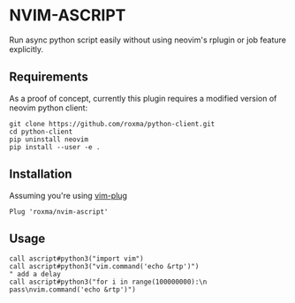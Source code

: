 # NVIM-ASCRIPT

Run async python script easily without using neovim's rplugin or job feature
explicitly.

## Requirements

As a proof of concept, currently this plugin requires a modified version of
neovim python client:

```
git clone https://github.com/roxma/python-client.git
cd python-client
pip uninstall neovim
pip install --user -e .
```

## Installation

Assuming you're using [vim-plug](https://github.com/junegunn/vim-plug)

```
Plug 'roxma/nvim-ascript'
```

## Usage

```vim
call ascript#python3("import vim")
call ascript#python3("vim.command('echo &rtp')")
" add a delay
call ascript#python3("for i in range(100000000):\n  pass\nvim.command('echo &rtp')")
```

